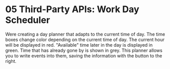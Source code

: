 # 05 Third-Party APIs: Work Day Scheduler

Were creating a day planner that adapts to the current time of day.  The time boxes change color depending on the current time of day.  The current hour will be displayed in red.  "Available" time later in the day is displayed in green.  Time that has already gone by is shown in grey.  This planner allows you to write events into them, saving the information with the button to the right.  